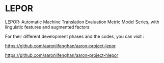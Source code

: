 # LEPOR
LEPOR: Automatic Machine Translation Evaluation Metric Model Series, with linguistic features and augmented factors

For their different development phases and the codes, you can visit :

https://github.com/aaronlifenghan/aaron-project-lepor

https://github.com/aaronlifenghan/aaron-project-hlepor
